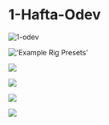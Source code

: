 # 1-Hafta-Odev
![1-odev](https://user-images.githubusercontent.com/95723369/175775209-eb119b21-ef50-4650-9c8a-b07c1feea55b.jpg)

!['Example Rig Presets'](https://raw.githubusercontent.com/wiki/schroef/extra-image-list/images/extra-image-list.jpg?v26-09-2018)

![](https://prnt.sc/GCjTsiXDzxhe)

![](https://prnt.sc/-n-tFmuo-MJa)

![](https://prnt.sc/9Dz1UrBOCOYq)

![](https://prnt.sc/8sIncU8V1mzj)
